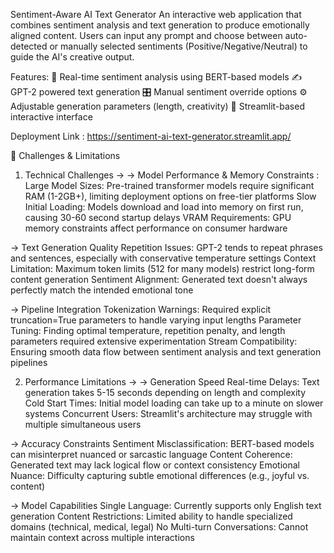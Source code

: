 Sentiment-Aware AI Text Generator
An interactive web application that combines sentiment analysis and text generation to produce emotionally aligned content. Users can input any prompt and choose between auto-detected or manually selected sentiments (Positive/Negative/Neutral) to guide the AI's creative output.

Features:
🤖 Real-time sentiment analysis using BERT-based models
✍️ GPT-2 powered text generation
🎛️ Manual sentiment override options
⚙️ Adjustable generation parameters (length, creativity)
🎨 Streamlit-based interactive interface

Deployment Link : https://sentiment-ai-text-generator.streamlit.app/

🚧 Challenges & Limitations
1. Technical Challenges ->
-> Model Performance & Memory Constraints :
Large Model Sizes: Pre-trained transformer models require significant RAM (1-2GB+), limiting deployment options on free-tier platforms
Slow Initial Loading: Models download and load into memory on first run, causing 30-60 second startup delays
VRAM Requirements: GPU memory constraints affect performance on consumer hardware

-> Text Generation Quality
Repetition Issues: GPT-2 tends to repeat phrases and sentences, especially with conservative temperature settings
Context Limitation: Maximum token limits (512 for many models) restrict long-form content generation
Sentiment Alignment: Generated text doesn't always perfectly match the intended emotional tone

-> Pipeline Integration
Tokenization Warnings: Required explicit truncation=True parameters to handle varying input lengths
Parameter Tuning: Finding optimal temperature, repetition penalty, and length parameters required extensive experimentation
Stream Compatibility: Ensuring smooth data flow between sentiment analysis and text generation pipelines

2. Performance Limitations ->
-> Generation Speed
Real-time Delays: Text generation takes 5-15 seconds depending on length and complexity
Cold Start Times: Initial model loading can take up to a minute on slower systems
Concurrent Users: Streamlit's architecture may struggle with multiple simultaneous users

-> Accuracy Constraints
Sentiment Misclassification: BERT-based models can misinterpret nuanced or sarcastic language
Content Coherence: Generated text may lack logical flow or context consistency
Emotional Nuance: Difficulty capturing subtle emotional differences (e.g., joyful vs. content)

-> Model Capabilities
Single Language: Currently supports only English text generation
Content Restrictions: Limited ability to handle specialized domains (technical, medical, legal)
No Multi-turn Conversations: Cannot maintain context across multiple interactions

